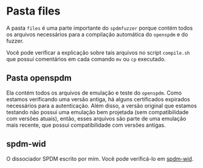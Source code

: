 # Pasta files

A pasta ``files`` é uma parte importante do ``spdmfuzzer`` porque contém todos os arquivos necessários para a compilação automática do ``openspdm`` e do fuzzer.

Você pode verificar a explicação sobre tais arquivos no script ``compile.sh`` que possui comentários em cada comando ``mv`` ou ``cp`` executado.

## Pasta openspdm
Ela contém todos os arquivos de emulação e teste do ``openspdm``. Como estamos verificando uma versão antiga, há alguns certificados expirados necessários para a autenticação. Além disso, a versão original que estamos testando não possui uma emulação bem projetada (sem compatibilidade com versões atuais), então, esses arquivos são parte de uma emulação mais recente, que possui compatibilidade com versões antigas.

## spdm-wid
O dissociador SPDM escrito por mim. Você pode verificá-lo em [spdm-wid](https://github.com/th-duvanel/spdm-wid).
